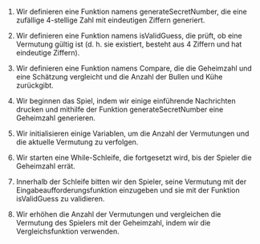 1. Wir definieren eine Funktion namens generateSecretNumber, die eine zufällige 4-stellige Zahl mit eindeutigen Ziffern generiert.

2. Wir definieren eine Funktion namens isValidGuess, die prüft, ob eine Vermutung gültig ist (d. h. sie existiert, besteht aus 4 Ziffern und hat eindeutige Ziffern).

3. Wir definieren eine Funktion namens Compare, die die Geheimzahl und eine Schätzung vergleicht und die Anzahl der Bullen und Kühe zurückgibt.

4. Wir beginnen das Spiel, indem wir einige einführende Nachrichten drucken und mithilfe der Funktion generateSecretNumber eine Geheimzahl generieren.

5. Wir initialisieren einige Variablen, um die Anzahl der Vermutungen und die aktuelle Vermutung zu verfolgen.

6. Wir starten eine While-Schleife, die fortgesetzt wird, bis der Spieler die Geheimzahl errät.

7. Innerhalb der Schleife bitten wir den Spieler, seine Vermutung mit der Eingabeaufforderungsfunktion einzugeben und sie mit der Funktion isValidGuess zu validieren.

8. Wir erhöhen die Anzahl der Vermutungen und vergleichen die Vermutung des Spielers mit der Geheimzahl, indem wir die Vergleichsfunktion verwenden.